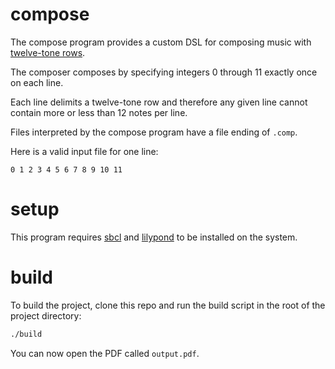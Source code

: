 # compose

The compose program provides a custom DSL for composing music with
[twelve-tone rows](https://en.wikipedia.org/wiki/Tone_row).

The composer composes by specifying integers 0 through 11 exactly once
on each line.

Each line delimits a twelve-tone row and therefore any given line
cannot contain more or less than 12 notes per line.

Files interpreted by the compose program have a file ending of `.comp`.

Here is a valid input file for one line:

```
0 1 2 3 4 5 6 7 8 9 10 11
```

# setup

This program requires [sbcl](https://sbcl.org/) and
[lilypond](https://lilypond.org/) to be installed on the system.

# build

To build the project, clone this repo and run the build script in the
root of the project directory:

```sh
./build
```

You can now open the PDF called `output.pdf`.
